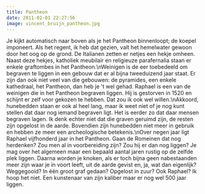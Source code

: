 ```yaml
---
title: Pantheon
date: 2011-02-01 22:27:56
image: vincent_bruijn_pantheon.jpg
---
```


Je kijkt automatisch naar boven als je het Pantheon binnenloopt; de koepel imponeert. Als het regent, ik heb dat gezien, valt het hemelwater gewoon door het oog op de grond. De Italianen zetten er netjes een hekje omheen. Naast deze hekjes, katholiek meubilair en religieuze parafernalia staan er enkele graftombes in het Pantheon.\nWeinigen is de eer toebedeeld om begraven te liggen in een gebouw dat er al bijna tweeduizend jaar staat. Er zijn dan ook niet veel van die gebouwen: de pyramides, een enkele kathedraal, het Pantheon, dan heb je 't wel gehad. Raphael is een van de weinigen die in het Pantheon begraven liggen. Hij is gestorven in 1520 en schijnt er zelf voor gekozen te hebben. Dat zou ik ook wel willen.\nAkkoord, hunebedden staan er ook al heel lang, maar ik weet niet of je nog kunt stellen dat daar nog iemand begraven ligt. Het is eerder zo dat daar mensen begraven lagen. Ik denk echter niet dat die graven geruimd zijn, de resten zijn opgelost in de aarde. Bovendien zijn hunebedden niet meer in gebruik en hebben ze meer een archeologische betekenis.\nOver negen jaar ligt Raphael vijfhonderd jaar in het Pantheon. Gaan de Romeinen dat nog herdenken? Zou men al in voorbereiding zijn? Zou hij er dan nog liggen? Je mag over het algemeen maar een bepaald aantal jaren rustig op de zelfde plek liggen. Daarna worden je knoken, als er toch bijna geen nabestaanden meer zijn waar je in voort leeft, uit de aarde gevist en, ja, wat dan eigenlijk? Weggegooid? In één groot graf gedaan? Opgelost in zuur? Ook Raphael? Ik hoop het niet. Een kunstenaar van zijn kaliber maar er nog wel 500 jaar liggen.
